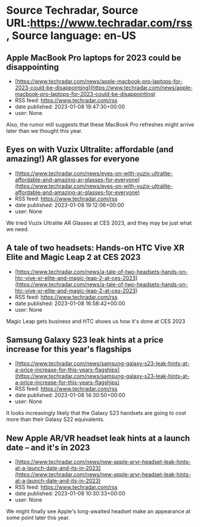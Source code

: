 # Source Techradar, Source URL:https://www.techradar.com/rss, Source language: en-US

## Apple MacBook Pro laptops for 2023 could be disappointing
 - [https://www.techradar.com/news/apple-macbook-pro-laptops-for-2023-could-be-disappointing](https://www.techradar.com/news/apple-macbook-pro-laptops-for-2023-could-be-disappointing)
 - RSS feed: https://www.techradar.com/rss
 - date published: 2023-01-08 19:47:30+00:00
 - user: None

Also, the rumor mill suggests that these MacBook Pro refreshes might arrive later than we thought this year.

## Eyes on with Vuzix Ultralite: affordable (and amazing!) AR glasses for everyone
 - [https://www.techradar.com/news/eyes-on-with-vuzix-ultralite-affordable-and-amazing-ar-glasses-for-everyone](https://www.techradar.com/news/eyes-on-with-vuzix-ultralite-affordable-and-amazing-ar-glasses-for-everyone)
 - RSS feed: https://www.techradar.com/rss
 - date published: 2023-01-08 19:12:06+00:00
 - user: None

We tried Vuzix Ultralite AR Glasses at CES 2023, and they may be just what we need.

## A tale of two headsets: Hands-on HTC Vive XR Elite and Magic Leap 2 at CES 2023
 - [https://www.techradar.com/news/a-tale-of-two-headsets-hands-on-htc-vive-xr-elite-and-magic-leap-2-at-ces-2023](https://www.techradar.com/news/a-tale-of-two-headsets-hands-on-htc-vive-xr-elite-and-magic-leap-2-at-ces-2023)
 - RSS feed: https://www.techradar.com/rss
 - date published: 2023-01-08 16:58:42+00:00
 - user: None

Magic Leap gets business and HTC shows us how it's done at CES 2023

## Samsung Galaxy S23 leak hints at a price increase for this year's flagships
 - [https://www.techradar.com/news/samsung-galaxy-s23-leak-hints-at-a-price-increase-for-this-years-flagships](https://www.techradar.com/news/samsung-galaxy-s23-leak-hints-at-a-price-increase-for-this-years-flagships)
 - RSS feed: https://www.techradar.com/rss
 - date published: 2023-01-08 14:30:50+00:00
 - user: None

It looks increasingly likely that the Galaxy S23 handsets are going to cost more than their Galaxy S22 equivalents.

## New Apple AR/VR headset leak hints at a launch date – and it's in 2023
 - [https://www.techradar.com/news/new-apple-arvr-headset-leak-hints-at-a-launch-date-and-its-in-2023](https://www.techradar.com/news/new-apple-arvr-headset-leak-hints-at-a-launch-date-and-its-in-2023)
 - RSS feed: https://www.techradar.com/rss
 - date published: 2023-01-08 10:30:33+00:00
 - user: None

We might finally see Apple's long-awaited headset make an appearance at some point later this year.
